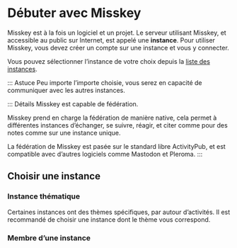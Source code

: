# Débuter avec Misskey
Misskey est à la fois un logiciel et un projet.
Le serveur utilisant Misskey, et accessible au public sur Internet, est appelé une **instance**.
Pour utiliser Misskey, vous devez créer un compte sur une instance et vous y connecter.

Vous pouvez sélectionner l’instance de votre choix depuis la [liste des instances](../instances.md).

::: Astuce
Peu importe l’importe choisie, vous serez en capacité de communiquer avec les autres instances.

::: Détails
Misskey est capable de fédération.

Misskey prend en charge la fédération de manière native, cela permet à différentes instances d’échanger, se suivre, réagir, et citer comme pour des notes comme sur une instance unique.

La fédération de Misskey est pasée sur le standard libre ActivityPub, et est compatible avec d’autres logiciels comme Mastodon et Pleroma.
:::

## Choisir une instance
### Instance thématique
Certaines instances ont des thèmes spécifiques, par autour d’activités.
Il est recommandé de choisir une instance dont le thème vous correspond.

### Membre d’une instance

